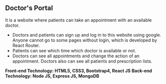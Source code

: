 ## Doctor's Portal

It is a website where patients can take an appointment with an available doctor.

- Doctors and patients can sign up and log in to this website using google. Anyone cannot go to some
pages without login, which is developed by React Router.
- Patients can see which time which doctor is available or not.
- Doctors can see all appointments and change the action of an appointment. Doctors also can see all
patients and prescription lists.

**Front-end Technology: HTML5, CSS3, Bootstrap4, React JS**
**Back-end Technology: Node JS, Express JS, MongoDB**